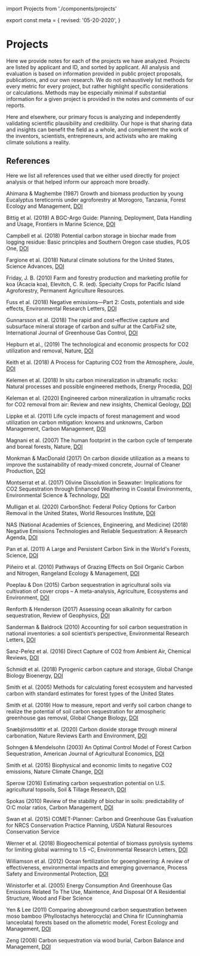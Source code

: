 import Projects from './components/projects'

export const meta = {
  revised: '05-20-2020',
}

# Projects

Here we provide notes for each of the projects we have analyzed. Projects are listed by applicant and ID, and sorted by applicant. All analysis and evaluation is based on information provided in public project proposals, publications, and our own research. We do not exhaustively list methods for every metric for every project, but rather highlight specific considerations or calculations. Methods may be especially minimal if substantial information for a given project is provided in the notes and comments of our reports.

Here and elsewhere, our primary focus is analyzing and independently validating scientific plausibility and credibility. Our hope is that sharing data and insights can benefit the field as a whole, and complement the work of the inventors, scientists, entrepreneurs, and activists who are making climate solutions a reality.

<Projects />

## References

Here we list all references used that we either used directly for project analysis or that helped inform our approach more broadly.

Ahimana & Maghembe (1987) Growth and biomass production by young Eucalyptus tereticornis under agroforestry at Morogoro, Tanzania, Forest Ecology and Management, [DOI](https://doi.org/10.1016/0378-1127)

Bittig et al. (2019) A BGC-Argo Guide: Planning, Deployment, Data Handling and Usage, Frontiers in Marine Science, [DOI](https://doi.org/10.3389/fmars.2019.00502)

Campbell et al. (2018) Potential carbon storage in biochar made from logging residue: Basic principles and Southern Oregon case studies, PLOS One, [DOI](https://doi.org/10.1371/journal.pone.0203475)

Fargione et al. (2018) Natural climate solutions for the United States, Science Advances, [DOI](https://doi.org/10.1126/sciadv.aat1869)

Friday, J. B. (2010) Farm and forestry production and marketing profile for koa (Acacia koa), Elevitch, C. R. (ed). Specialty Crops for Pacific Island Agroforestry, Permanent Agriculture Resources.

Fuss et al. (2018) Negative emissions—Part 2: Costs, potentials and side effects, Environmental Research Letters, [DOI](https://doi.org/10.1088/1748-9326/aabf9f)

Gunnarsson et al. (2018) The rapid and cost-effective capture and subsurface mineral storage of carbon and sulfur at the CarbFix2 site, International Journal of Greenhouse Gas Control, [DOI](https://doi.org/10.1016/j.ijggc.2018.08.014)

Hepburn et al., (2019) The technological and economic prospects for CO2 utilization and removal, Nature, [DOI](https://doi.org/10.1038/s41586-019-1681-6)

Keith et al. (2018) A Process for Capturing CO2 from the Atmosphere, Joule, [DOI](https://10.1016/j.joule.2018.05.006.)

Kelemen et al. (2018) In situ carbon mineralization in ultramafic rocks: Natural processes and possible engineered methods, Energy Procedia, [DOI](https://doi.org/10.1016/j.egypro.2018.07.013)

Keleman et al. (2020) Engineered carbon mineralization in ultramafic rocks for CO2 removal from air: Review and new insights, Chemical Geology, [DOI](https://doi.org/10.1016/j.chemgeo.2020.119628)

Lippke et al. (2011) Life cycle impacts of forest management and wood utilization on carbon mitigation: knowns and unknowns, Carbon Management, Carbon Management, [DOI](https://doi.org/10.4155/CMT.11.24)

Magnani et al. (2007) The human footprint in the carbon cycle of temperate and boreal forests, Nature, [DOI](https://doi.org/10.1038/nature05847)

Monkman & MacDonald (2017) On carbon dioxide utilization as a means to improve the sustainability of ready-mixed concrete, Journal of Cleaner Production, [DOI](https://doi.org/10.1016/j.jclepro.2017.08.194)

Montserrat et al. (2017) Olivine Dissolution in Seawater: Implications for CO2 Sequestration through Enhanced Weathering in Coastal Environments, Environmental Science & Technology, [DOI](https://doi.org/10.1021/acs.est.6b05942)

Mulligan et al. (2020) CarbonShot: Federal Policy Options for Carbon Removal in the United States, World Resources Institute, [DOI](https://www.wri.org/publication/carbonshot-federal-policy-options-for-carbon-removal-in-the-united-states)

NAS (National Academies of Sciences, Engineering, and Medicine) (2018) Negative Emissions Technologies and Reliable Sequestration: A Research Agenda, [DOI](https://doi.org/10.17226/25259)

Pan et al. (2011) A Large and Persistent Carbon Sink in the World's Forests, Science, [DOI](https://doi.org/10.1126/science.1201609)

Piñeiro et al. (2010) Pathways of Grazing Effects on Soil Organic Carbon and Nitrogen,
Rangeland Ecology & Management, [DOI](https://doi.org/10.2111/08-255.1)

Poeplau & Don (2015) Carbon sequestration in agricultural soils via cultivation of cover crops
– A meta-analysis, Agriculture, Ecosystems and Environment, [DOI](http://doi.org/10.1016/j.agee.2014.10.024)

Renforth & Henderson (2017) Assessing ocean alkalinity for carbon sequestration, Review of Geophysics, [DOI](https://doi.org/10.1002/2016RG000533)

Sanderman & Baldrock (2010) Accounting for soil carbon sequestration in national inventories: a soil scientist’s perspective, Environmental Research Letters, [DOI](http://doi.org/10.1088/1748-9326/5/3/034003)

Sanz-Peŕez et al. (2016) Direct Capture of CO2 from Ambient Air, Chemical Reviews, [DOI](https://doi.org/10.1021/acs.chemrev.6b00173)

Schmidt et al. (2018) Pyrogenic carbon capture and storage, Global Change Biology Bioenergy, [DOI](https://doi.org/10.1111/gcbb.12553)

Smith et al. (2005) Methods for calculating forest ecosystem and harvested carbon with standard estimates for forest types of the United States

Smith et al. (2019) How to measure, report and verify soil carbon change to realize the potential of soil carbon sequestration for atmospheric greenhouse gas removal, Global Change Biology, [DOI](https://doi.org/10.1111/gcb.14815)

Snæbjörnsdóttir et al. (2020) Carbon dioxide storage through mineral carbonation, Nature Reviews Earth and Environment, [DOI](http://doi.org/10.1038/s43017-019-0011-8)

Sohngen & Mendelsohn (2003) An Optimal Control Model of Forest Carbon Sequestration, American Journal of Agricultural Economics, [DOI](http://hdl.handle.net/10.1111/1467-8276.00133)

Smith et al. (2015) Biophysical and economic limits to negative CO2 emissions, Nature Climate Change, [DOI](https://doi.org/10.1038/nclimate2870)

Sperow (2016) Estimating carbon sequestration potential on U.S. agricultural topsoils, Soil & Tillage Research, [DOI](http://doi.org/10.1016/j.still.2015.09.006)

Spokas (2010) Review of the stability of biochar in soils: predictability of O:C molar ratios, Carbon Management, [DOI](https://doi.org/10.4155/CMT.10.32)

Swan et al. (2015) COMET-Planner: Carbon and Greenhouse Gas Evaluation for NRCS Conservation Practice Planning, USDA Natural Resources Conservation Service

Werner et al. (2018) Biogeochemical potential of biomass pyrolysis systems for limiting global warming to 1.5 ◦C, Environmental Research Letters, [DOI](https://doi.org/10.1088/1748-9326/aabb0e)

Williamson et al. (2012) Ocean fertilization for geoengineering: A review of effectiveness, environmental impacts and emerging governance, Process Safety and Environmental Protection, [DOI](http://doi.org/10.1016/j.psep.2012.10.007)

Winistorfer et al. (2005) Energy Consumption And Greenhouse Gas Emissions Related To The Use, Maintence, And Disposal Of A Residential Structure, Wood and Fiber Science

Yen & Lee (2011) Comparing aboveground carbon sequestration between moso bamboo (Phyllostachys heterocycla) and China fir (Cunninghamia lanceolata) forests based on the allometric model, Forest Ecology and Management, [DOI](https://doi.org/10.1016/j.foreco.2010.12.015)

Zeng (2008) Carbon sequestration via wood burial, Carbon Balance and Management, [DOI](https://doi.org/10.1186/1750-0680-3-1)
